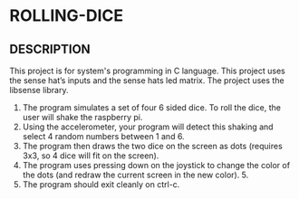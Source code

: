 # ROLLING-DICE
## DESCRIPTION
This project is for system's programming in C language.
This project uses the sense hat’s inputs and the sense hats led matrix. The project uses the libsense library.

1. The program simulates a set of four 6 sided dice. To roll the dice, the user will shake the raspberry pi. 
2. Using the accelerometer, your program will detect this shaking and select 4 random numbers between 1 and 6.  
3. The program then draws the two dice on the screen as dots (requires 3x3, so 4 dice will fit on the screen). 
4. The program uses pressing down on the joystick to change the color of the dots (and redraw the current screen in the new color).  5.
5. The program should exit cleanly on ctrl-c.
